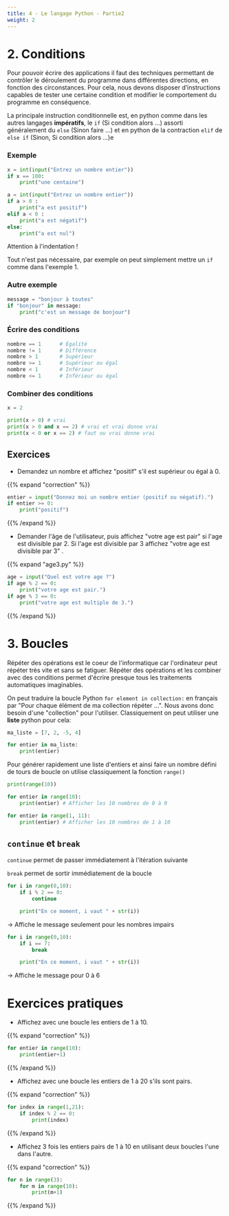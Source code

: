 ```yaml
---
title: 4 - Le langage Python - Partie2
weight: 2
---
```



# 2. Conditions

Pour pouvoir écrire des applications il faut des techniques permettant de contrôler le déroulement du programme dans différentes directions, en fonction des circonstances. Pour cela, nous devons disposer d’instructions capables de tester une certaine condition et modifier le comportement du programme en conséquence.

La principale instruction conditionnelle est, en python comme dans les autres langages **impératifs**, le `if` (Si condition alors ...) assorti généralement du `else` (Sinon faire ...) et en python de la contraction `elif` de `else if` (Sinon, Si condition alors ...)e

###  Exemple

```python
x = int(input("Entrez un nombre entier"))
if x == 100:
    print("une centaine")
```



```python
a = int(input("Entrez un nombre entier"))
if a > 0 :
    print("a est positif")
elif a < 0 :
    print("a est négatif")
else:
    print("a est nul")
```

Attention à l'indentation !

Tout n'est pas nécessaire, par exemple on peut simplement mettre un `if` comme dans l'exemple 1.


### Autre exemple

```python
message = "bonjour à toutes"
if "bonjour" in message:
    print("c'est un message de bonjour")
```

### Écrire des conditions

```python
nombre == 1      # Égalité
nombre != 1      # Différence
nombre > 1       # Supérieur
nombre >= 1      # Supérieur ou égal
nombre < 1       # Inférieur
nombre <= 1      # Inférieur ou égal
```

### Combiner des conditions

```python
x = 2

print(x > 0) # vrai 
print(x > 0 and x == 2) # vrai et vrai donne vrai
print(x < 0 or x == 2) # faut ou vrai donne vrai
```

## Exercices

- Demandez un nombre et affichez "positif" s'il est supérieur ou égal à 0.

{{% expand "correction" %}}

```python
entier = input("Donnez moi un nombre entier (positif ou négatif).")
if entier >= 0:
    print("positif")
```

{{% /expand %}}


- Demander l'âge de l'utilisateur, puis affichez "votre age est pair" si l'age est divisible par 2. Si l'age est divisible par 3 affichez "votre age est divisible par 3" .

{{% expand "age3.py" %}}

```python
age = input("Quel est votre age ?")
if age % 2 == 0:
    print("votre age est pair.")
if age % 3 == 0:
    print("votre age est multiple de 3.")
```

{{% /expand %}}

# 3. Boucles

Répéter des opérations est le coeur de l'informatique car l'ordinateur peut répéter très vite et sans se fatiguer. Répéter des opérations et les combiner avec des conditions permet d'écrire presque tous les traitements automatiques imaginables.

On peut traduire la boucle Python `for element in collection:` en français par "Pour chaque élément de ma collection répéter ...". Nous avons donc besoin d'une "collection" pour l'utiliser. Classiquement on peut utiliser une **liste** python pour cela:

```python
ma_liste = [7, 2, -5, 4]

for entier in ma_liste:
    print(entier)
```

Pour générer rapidement une liste  d'entiers et ainsi faire un nombre défini de tours de boucle on utilise classiquement la fonction `range()`

```python
print(range(10))

for entier in range(10):
    print(entier) # Afficher les 10 nombres de 0 à 9
```

```python
for entier in range(1, 11):
    print(entier) # Afficher les 10 nombres de 1 à 10
```


## `continue` et `break`

`continue` permet de passer immédiatement à l'itération suivante

`break` permet de sortir immédiatement de la boucle


```python
for i in range(0,10):
    if i % 2 == 0:
        continue

    print("En ce moment, i vaut " + str(i))
```

-> Affiche le message seulement pour les nombres impairs


```python
for i in range(0,10):
    if i == 7:
        break

    print("En ce moment, i vaut " + str(i))
```

-> Affiche le message pour 0 à 6

# Exercices pratiques

- Affichez avec une boucle les entiers de 1 à 10.

{{% expand "correction" %}}

```python
for entier in range(10):
    print(entier+1)
```

{{% /expand %}}

- Affichez avec une boucle les entiers de 1 à 20 s'ils sont pairs.

{{% expand "correction" %}}

```python
for index in range(1,21):
    if index % 2 == 0:
        print(index)
```

{{% /expand %}}

- Affichez 3 fois les entiers pairs de 1 à 10 en utilisant deux boucles l'une dans l'autre.

{{% expand "correction" %}}

```python
for n in range(3):
    for m in range(10):
        print(m+1)
```

{{% /expand %}}

